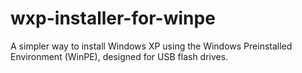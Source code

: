# wxp-installer-for-winpe
A simpler way to install Windows XP using the Windows Preinstalled Environment (WinPE), designed for USB flash drives.
